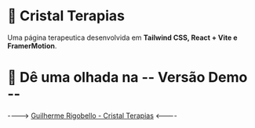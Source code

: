 # **🌼 Cristal Terapias**
Uma página terapeutica desenvolvida em **Tailwind CSS, React + Vite e FramerMotion**.

# 👀 Dê uma olhada na -- Versão Demo --

----> [Guilherme Rigobello - Cristal Terapias](https://guilherme-rigobello.github.io/cristal-terapias/) <----


